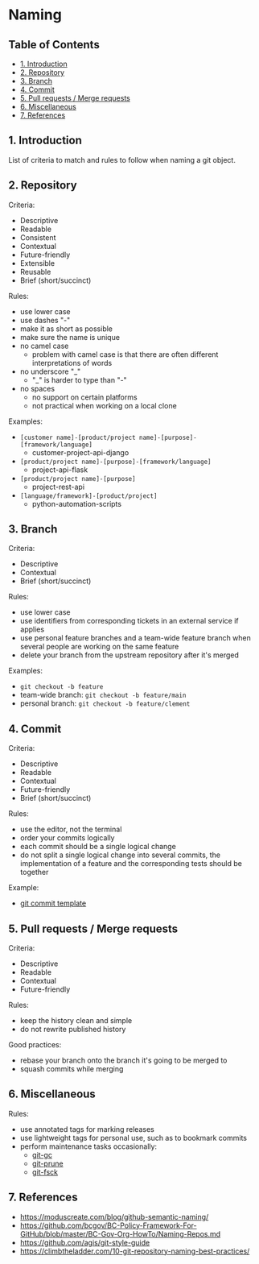 # Naming <!-- omit in toc -->

## Table of Contents <!-- omit in toc -->

- [1. Introduction](#1-introduction)
- [2. Repository](#2-repository)
- [3. Branch](#3-branch)
- [4. Commit](#4-commit)
- [5. Pull requests / Merge requests](#5-pull-requests--merge-requests)
- [6. Miscellaneous](#6-miscellaneous)
- [7. References](#7-references)

## 1. Introduction

List of criteria to match and rules to follow when naming a git object.

## 2. Repository

Criteria:
- Descriptive
- Readable
- Consistent
- Contextual
- Future-friendly
- Extensible
- Reusable
- Brief (short/succinct)

Rules:
- use lower case
- use dashes "-"
- make it as short as possible
- make sure the name is unique
- no camel case
  - problem with camel case is that there are often different interpretations of words
- no underscore "_"
  - "_" is harder to type than "-"
- no spaces
  - no support on certain platforms
  - not practical when working on a local clone

Examples:
- `[customer name]-[product/project name]-[purpose]-[framework/language]`
  - customer-project-api-django
- `[product/project name]-[purpose]-[framework/language]`
  - project-api-flask
- `[product/project name]-[purpose]`
  - project-rest-api
- `[language/framework]-[product/project]`
  - python-automation-scripts

## 3. Branch

Criteria:
- Descriptive
- Contextual
- Brief (short/succinct)

Rules:
- use lower case
- use identifiers from corresponding tickets in an external service if applies
- use personal feature branches and a team-wide feature branch when several people are working on the same feature
- delete your branch from the upstream repository after it's merged

Examples:
- `git checkout -b feature`
- team-wide branch: `git checkout -b feature/main`
- personal branch: `git checkout -b feature/clement`

## 4. Commit

Criteria:
- Descriptive
- Readable
- Contextual
- Future-friendly
- Brief (short/succinct)

Rules:
- use the editor, not the terminal
- order your commits logically
- each commit should be a single logical change
- do not split a single logical change into several commits, the implementation of a feature and the corresponding tests should be together

Example:
- [git commit template](https://github.com/clement-deltel/dotfiles/blob/main/.gitmessage.txt)

## 5. Pull requests / Merge requests

Criteria:
- Descriptive
- Readable
- Contextual
- Future-friendly

Rules:
- keep the history clean and simple
- do not rewrite published history

Good practices:
- rebase your branch onto the branch it's going to be merged to
- squash commits while merging

## 6. Miscellaneous

Rules:
- use annotated tags for marking releases
- use lightweight tags for personal use, such as to bookmark commits
- perform maintenance tasks occasionally:
  - [git-gc](https://git-scm.com/docs/git-gc)
  - [git-prune](https://git-scm.com/docs/git-prune)
  - [git-fsck](https://git-scm.com/docs/git-fsck)

## 7. References

- https://moduscreate.com/blog/github-semantic-naming/
- https://github.com/bcgov/BC-Policy-Framework-For-GitHub/blob/master/BC-Gov-Org-HowTo/Naming-Repos.md
- https://github.com/agis/git-style-guide
- https://climbtheladder.com/10-git-repository-naming-best-practices/
